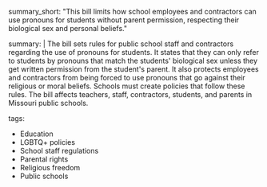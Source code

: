 summary_short: "This bill limits how school employees and contractors can use pronouns for students without parent permission, respecting their biological sex and personal beliefs."

summary: |
  The bill sets rules for public school staff and contractors regarding the use of pronouns for students. It states that they can only refer to students by pronouns that match the students' biological sex unless they get written permission from the student's parent. It also protects employees and contractors from being forced to use pronouns that go against their religious or moral beliefs. Schools must create policies that follow these rules. The bill affects teachers, staff, contractors, students, and parents in Missouri public schools.

tags:
  - Education
  - LGBTQ+ policies
  - School staff regulations
  - Parental rights
  - Religious freedom
  - Public schools
